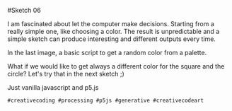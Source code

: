 #Sketch 06

I am fascinated about let the computer make decisions. Starting from a really simple one, like choosing a color.
The result is unpredictable and a simple sketch can produce interesting and different outputs every time.

In the last image, a basic script to get a random color from a palette.

What if we would like to get always a different color for the square and the circle?
Let's try that in the next sketch ;)

Just vanilla javascript and p5.js

`#creativecoding #processing #p5js #generative #creativecodeart`